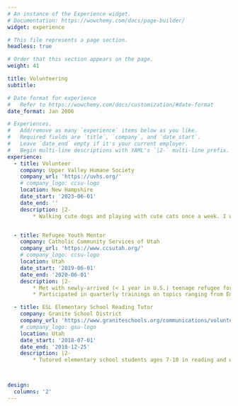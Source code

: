 ```yaml
---
# An instance of the Experience widget.
# Documentation: https://wowchemy.com/docs/page-builder/
widget: experience

# This file represents a page section.
headless: true

# Order that this section appears on the page.
weight: 41

title: Volunteering
subtitle:

# Date format for experience
#   Refer to https://wowchemy.com/docs/customization/#date-format
date_format: Jan 2006

# Experiences.
#   Add/remove as many `experience` items below as you like.
#   Required fields are `title`, `company`, and `date_start`.
#   Leave `date_end` empty if it's your current employer.
#   Begin multi-line descriptions with YAML's `|2-` multi-line prefix.
experience:
  - title: Volunteer
    company: Upper Valley Humane Society
    company_url: 'https://uvhs.org/'
    # company_logo: ccsu-logo
    location: New Hampshire
    date_start: '2023-06-01'
    date_end: ''
    description: |2-
        * Walking cute dogs and playing with cute cats once a week. I wish I could share photos! :(


  - title: Refugee Youth Mentor
    company: Catholic Community Services of Utah
    company_url: 'https://www.ccsutah.org/'
    # company_logo: ccsu-logo
    location: Utah
    date_start: '2019-06-01'
    date_end: '2020-06-01'
    description: |2-
        * Met with newly-arrived (< 1 year in U.S.) teenage refugee for 2+ hours weekly, assisting in assimilation process via English tutoring, cultural activities, and mentorship
        * Participated in quarterly trainings on topics ranging from English as a second language tutoring to comprehensive gang prevention

  - title: ESL Elementary School Reading Tutor
    company: Granite School District
    company_url: 'https://www.graniteschools.org/communications/volunteer/'
    # company_logo: gsu-logo
    location: Utah
    date_start: '2018-07-01'
    date_end: '2018-12-25'
    description: |2-
        * Tutored elementary school students ages 7-10 in reading and writing English as a second language



design:
  columns: '2'
---
```

